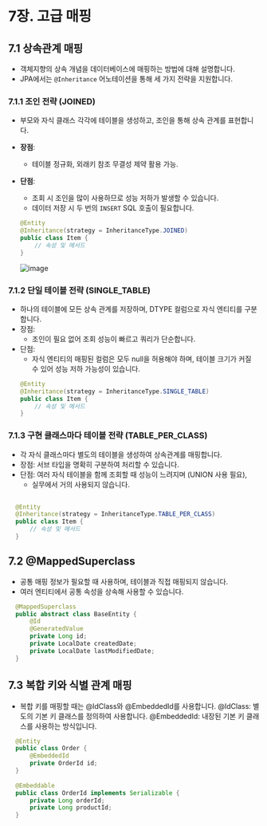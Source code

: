 # 7장. 고급 매핑

## 7.1 상속관계 매핑
- 객체지향의 상속 개념을 데이터베이스에 매핑하는 방법에 대해 설명합니다.
- JPA에서는 `@Inheritance` 어노테이션을 통해 세 가지 전략을 지원합니다.

### 7.1.1 조인 전략 (JOINED)
- 부모와 자식 클래스 각각에 테이블을 생성하고, 조인을 통해 상속 관계를 표현합니다.
- **장점**:
  - 테이블 정규화, 외래키 참조 무결성 제약 활용 가능.
- **단점**:
  - 조회 시 조인을 많이 사용하므로 성능 저하가 발생할 수 있습니다.
  - 데이터 저장 시 두 번의 `INSERT` SQL 호출이 필요합니다.

  ```java
  @Entity
  @Inheritance(strategy = InheritanceType.JOINED)
  public class Item { 
      // 속성 및 메서드
  }
  ```
  ![image](https://github.com/user-attachments/assets/f6834c9e-2b77-4166-bad4-786a7cbd7977)

### 7.1.2 단일 테이블 전략 (SINGLE_TABLE)
- 하나의 테이블에 모든 상속 관계를 저장하며, DTYPE 컬럼으로 자식 엔티티를 구분합니다.
- 장점:
  - 조인이 필요 없어 조회 성능이 빠르고 쿼리가 단순합니다.
- 단점:
  - 자식 엔티티의 매핑된 컬럼은 모두 null을 허용해야 하며, 테이블 크기가 커질 수 있어 성능 저하 가능성이 있습니다.
  ``` java
  @Entity
  @Inheritance(strategy = InheritanceType.SINGLE_TABLE)
  public class Item { 
      // 속성 및 메서드
  }
  ```
### 7.1.3 구현 클래스마다 테이블 전략 (TABLE_PER_CLASS)
- 각 자식 클래스마다 별도의 테이블을 생성하여 상속관계를 매핑합니다.
- 장점: 서브 타입을 명확히 구분하여 처리할 수 있습니다.
- 단점: 여러 자식 테이블을 함께 조회할 때 성능이 느려지며 (UNION 사용 필요),
  - 실무에서 거의 사용되지 않습니다.
```java
  
  @Entity
  @Inheritance(strategy = InheritanceType.TABLE_PER_CLASS)
  public class Item { 
      // 속성 및 메서드
  }
```
## 7.2 @MappedSuperclass
- 공통 매핑 정보가 필요할 때 사용하며, 테이블과 직접 매핑되지 않습니다.
- 여러 엔티티에서 공통 속성을 상속해 사용할 수 있습니다.
```java
  @MappedSuperclass
  public abstract class BaseEntity {
      @Id 
      @GeneratedValue
      private Long id;
      private LocalDate createdDate;
      private LocalDate lastModifiedDate;
  }
```

## 7.3 복합 키와 식별 관계 매핑
- 복합 키를 매핑할 때는 @IdClass와 @EmbeddedId를 사용합니다.
@IdClass: 별도의 기본 키 클래스를 정의하여 사용합니다.
@EmbeddedId: 내장된 기본 키 클래스를 사용하는 방식입니다.

```java
  @Entity
  public class Order {
      @EmbeddedId
      private OrderId id;
  }
  
  @Embeddable
  public class OrderId implements Serializable {
      private Long orderId;
      private Long productId;
  }
```
